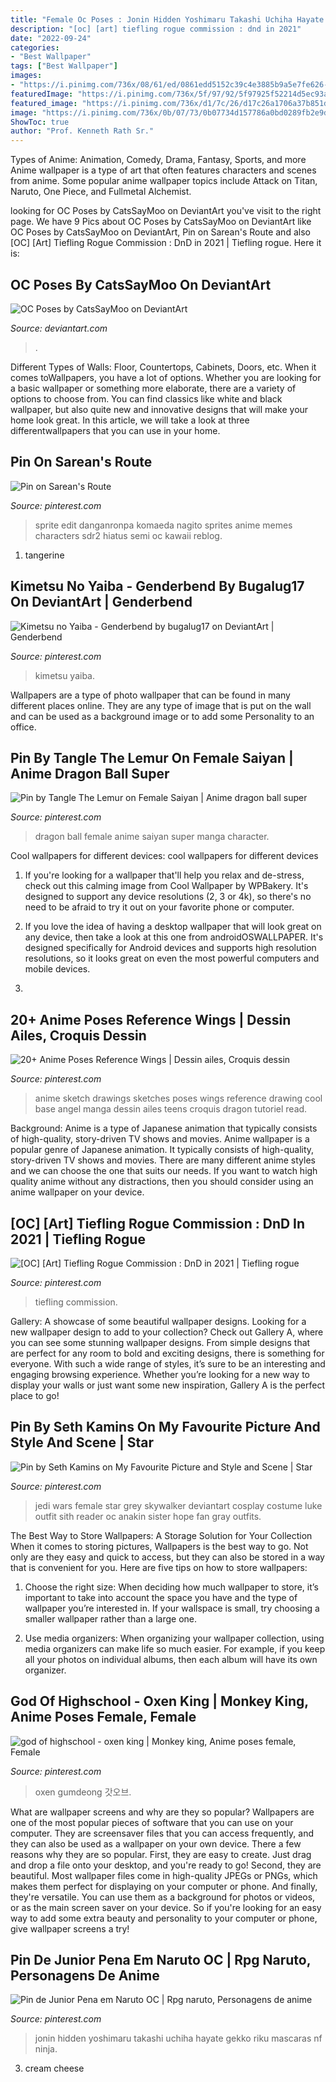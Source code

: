 ```yaml
---
title: "Female Oc Poses : Jonin Hidden Yoshimaru Takashi Uchiha Hayate Gekko Riku Mascaras Nf Ninja"
description: "[oc] [art] tiefling rogue commission : dnd in 2021"
date: "2022-09-24"
categories:
- "Best Wallpaper"
tags: ["Best Wallpaper"]
images:
- "https://i.pinimg.com/736x/08/61/ed/0861edd5152c39c4e3885b9a5e7fe626--female-jedi-outfit-female-jedi-costume.jpg"
featuredImage: "https://i.pinimg.com/736x/5f/97/92/5f97925f52214d5ec93ae7c1e070f023.jpg"
featured_image: "https://i.pinimg.com/736x/d1/7c/26/d17c26a1706a37b851d6344ad0499f31.jpg"
image: "https://i.pinimg.com/736x/0b/07/73/0b07734d157786a0bd0289fb2e9d9cb9.jpg"
ShowToc: true
author: "Prof. Kenneth Rath Sr."
---
```



Types of Anime: Animation, Comedy, Drama, Fantasy, Sports, and more
Anime wallpaper is a type of art that often features characters and scenes from anime. Some popular anime wallpaper topics include Attack on Titan, Naruto, One Piece, and Fullmetal Alchemist.

	

		
looking for OC Poses by CatsSayMoo on DeviantArt you've visit to the right page. We have 9 Pics about OC Poses by CatsSayMoo on DeviantArt like OC Poses by CatsSayMoo on DeviantArt, Pin on Sarean&#039;s Route and also [OC] [Art] Tiefling Rogue Commission : DnD in 2021 | Tiefling rogue. Here it is:
		
    
## OC Poses By CatsSayMoo On DeviantArt

<img loading=lazy src="https://img00.deviantart.net/ed3d/i/2016/208/6/8/oc_poses_by_catssaymoo-dabmyfy.jpg" onerror="this.onerror=null;this.src='https://tse4.mm.bing.net/th?id=OIP.5oV4AIfPP-gkX8N6NZUphQAAAA&amp;pid=15.1';" alt="OC Poses by CatsSayMoo on DeviantArt">

_Source: deviantart.com_

>. 

	

Different Types of Walls: Floor, Countertops, Cabinets, Doors, etc.
When it comes toWallpapers, you have a lot of options. Whether you are looking for a basic wallpaper or something more elaborate, there are a variety of options to choose from. You can find classics like white and black wallpaper, but also quite new and innovative designs that will make your home look great. In this article, we will take a look at three differentwallpapers that you can use in your home.

    
## Pin On Sarean&#039;s Route

<img loading=lazy src="https://i.pinimg.com/736x/5f/97/92/5f97925f52214d5ec93ae7c1e070f023.jpg" onerror="this.onerror=null;this.src='https://tse2.mm.bing.net/th?id=OIP.sl5JtMMzgU0vefPk_NgvvwHaLO&amp;pid=15.1';" alt="Pin on Sarean&#039;s Route">

_Source: pinterest.com_

>sprite edit danganronpa komaeda nagito sprites anime memes characters sdr2 hiatus semi oc kawaii reblog. 

	

1. tangerine 

    
## Kimetsu No Yaiba - Genderbend By Bugalug17 On DeviantArt | Genderbend

<img loading=lazy src="https://i.pinimg.com/736x/d1/7c/26/d17c26a1706a37b851d6344ad0499f31.jpg" onerror="this.onerror=null;this.src='https://tse2.mm.bing.net/th?id=OIP.q0FGAzlgLBfdqFDyatXhGAHaFu&amp;pid=15.1';" alt="Kimetsu no Yaiba - Genderbend by bugalug17 on DeviantArt | Genderbend">

_Source: pinterest.com_

>kimetsu yaiba. 

	



Wallpapers are a type of photo wallpaper that can be found in many different places online. They are any type of image that is put on the wall and can be used as a background image or to add some Personality to an office.

    
## Pin By Tangle The Lemur On Female Saiyan | Anime Dragon Ball Super

<img loading=lazy src="https://i.pinimg.com/736x/0b/07/73/0b07734d157786a0bd0289fb2e9d9cb9.jpg" onerror="this.onerror=null;this.src='https://tse3.mm.bing.net/th?id=OIP.8wf-Rweyi18oZPZywTVsXAHaJ3&amp;pid=15.1';" alt="Pin by Tangle The Lemur on Female Saiyan | Anime dragon ball super">

_Source: pinterest.com_

>dragon ball female anime saiyan super manga character. 

	

Cool wallpapers for different devices:
cool wallpapers for different devices 

1. If you're looking for a wallpaper that'll help you relax and de-stress, check out this calming image from Cool Wallpaper by WPBakery. It's designed to support any device resolutions (2, 3 or 4k), so there's no need to be afraid to try it out on your favorite phone or computer.

2. If you love the idea of having a desktop wallpaper that will look great on any device, then take a look at this one from androidOSWALLPAPER. It's designed specifically for Android devices and supports high resolution resolutions, so it looks great on even the most powerful computers and mobile devices.

3.

    
## 20+ Anime Poses Reference Wings | Dessin Ailes, Croquis Dessin

<img loading=lazy src="https://i.pinimg.com/736x/58/16/3b/58163bccbb0afaf62dc13564fbd5deb1.jpg" onerror="this.onerror=null;this.src='https://tse2.mm.bing.net/th?id=OIP.VdfdHwq107w2IctCVzXj4wHaMz&amp;pid=15.1';" alt="20+ Anime Poses Reference Wings | Dessin ailes, Croquis dessin">

_Source: pinterest.com_

>anime sketch drawings sketches poses wings reference drawing cool base angel manga dessin ailes teens croquis dragon tutoriel read. 

	

Background: Anime is a type of Japanese animation that typically consists of high-quality, story-driven TV shows and movies.
Anime wallpaper is a popular genre of Japanese animation. It typically consists of high-quality, story-driven TV shows and movies. There are many different anime styles and we can choose the one that suits our needs. If you want to watch high quality anime without any distractions, then you should consider using an anime wallpaper on your device.

    
## [OC] [Art] Tiefling Rogue Commission : DnD In 2021 | Tiefling Rogue

<img loading=lazy src="https://i.pinimg.com/736x/c3/83/ad/c383ad5f4bdb94f2f89e4709ebe21f00.jpg" onerror="this.onerror=null;this.src='https://tse4.mm.bing.net/th?id=OIP.XgKwAC7xlUYYG_e_1LlJYAHaLT&amp;pid=15.1';" alt="[OC] [Art] Tiefling Rogue Commission : DnD in 2021 | Tiefling rogue">

_Source: pinterest.com_

>tiefling commission. 

	

Gallery: A showcase of some beautiful wallpaper designs.
Looking for a new wallpaper design to add to your collection? Check out Gallery A, where you can see some stunning wallpaper designs. From simple designs that are perfect for any room to bold and exciting designs, there is something for everyone. With such a wide range of styles, it’s sure to be an interesting and engaging browsing experience. Whether you’re looking for a new way to display your walls or just want some new inspiration, Gallery A is the perfect place to go!





	
	
    
## Pin By Seth Kamins On My Favourite Picture And Style And Scene | Star

<img loading=lazy src="https://i.pinimg.com/736x/08/61/ed/0861edd5152c39c4e3885b9a5e7fe626--female-jedi-outfit-female-jedi-costume.jpg" onerror="this.onerror=null;this.src='https://tse1.mm.bing.net/th?id=OIP.WSGVTpLISqENFsv4bQTM0wHaKE&amp;pid=15.1';" alt="Pin by Seth Kamins on My Favourite Picture and Style and Scene | Star">

_Source: pinterest.com_

>jedi wars female star grey skywalker deviantart cosplay costume luke outfit sith reader oc anakin sister hope fan gray outfits. 

	

The Best Way to Store Wallpapers: A Storage Solution for Your Collection
When it comes to storing pictures, Wallpapers is the best way to go. Not only are they easy and quick to access, but they can also be stored in a way that is convenient for you. Here are five tips on how to store wallpapers:
1) Choose the right size: When deciding how much wallpaper to store, it’s important to take into account the space you have and the type of wallpaper you’re interested in. If your wallspace is small, try choosing a smaller wallpaper rather than a large one.

2) Use media organizers: When organizing your wallpaper collection, using media organizers can make life so much easier. For example, if you keep all your photos on individual albums, then each album will have its own organizer.

    
## God Of Highschool - Oxen King | Monkey King, Anime Poses Female, Female

<img loading=lazy src="https://i.pinimg.com/736x/5f/06/53/5f06537e4d882f2566e81472d9199650.jpg" onerror="this.onerror=null;this.src='https://tse4.mm.bing.net/th?id=OIP.6EsnX1hDTPLPs1xTfxUbCwHaNV&amp;pid=15.1';" alt="god of highschool - oxen king | Monkey king, Anime poses female, Female">

_Source: pinterest.com_

>oxen gumdeong 갓오브. 

	

What are wallpaper screens and why are they so popular?
Wallpapers are one of the most popular pieces of software that you can use on your computer. They are screensaver files that you can access frequently, and they can also be used as a wallpaper on your own device. There a few reasons why they are so popular. First, they are easy to create. Just drag and drop a file onto your desktop, and you're ready to go! Second, they are beautiful. Most wallpaper files come in high-quality JPEGs or PNGs, which makes them perfect for displaying on your computer or phone. And finally, they're versatile. You can use them as a background for photos or videos, or as the main screen saver on your device. So if you're looking for an easy way to add some extra beauty and personality to your computer or phone, give wallpaper screens a try!

    
## Pin De Junior Pena Em Naruto OC | Rpg Naruto, Personagens De Anime

<img loading=lazy src="https://i.pinimg.com/736x/1f/b1/83/1fb1832989d8dc9c02355a0cc99aafec.jpg" onerror="this.onerror=null;this.src='https://tse2.mm.bing.net/th?id=OIP.MBVfFEJtWLmh5wG3uKU_gAHaNh&amp;pid=15.1';" alt="Pin de Junior Pena em Naruto OC | Rpg naruto, Personagens de anime">

_Source: pinterest.com_

>jonin hidden yoshimaru takashi uchiha hayate gekko riku mascaras nf ninja. 

	

3. cream cheese 

